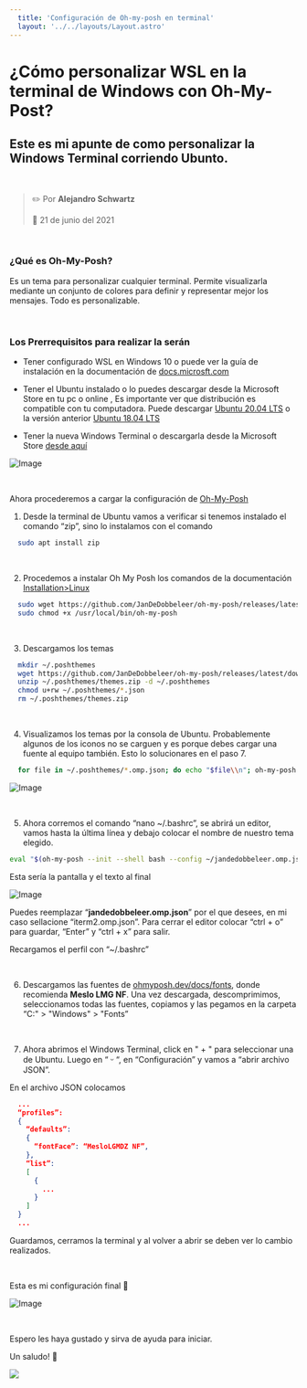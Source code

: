 ```yaml
---
  title: 'Configuración de Oh-my-posh en terminal'
  layout: '../../layouts/Layout.astro'
---
```


# ¿Cómo personalizar WSL en la terminal de Windows con Oh-My-Post? 
## Este es mi apunte de como personalizar la Windows Terminal corriendo Ubunto.


&nbsp;

> ✏️ Por **Alejandro Schwartz**  
>
> 📅 21 de junio del 2021



&nbsp;

### ¿Qué es Oh-My-Posh?

Es un tema para personalizar cualquier terminal. Permite visualizarla mediante un conjunto de colores para definir y representar mejor los mensajes. Todo es personalizable.


&nbsp;

### Los Prerrequisitos para realizar la serán

-	Tener configurado WSL en Windows 10 o puede ver la guía de instalación en la documentación de [docs.microsft.com]( https://docs.microsoft.com/es-mx/windows/wsl/install-win10)  

-	Tener el Ubuntu instalado o lo puedes descargar desde la Microsoft Store en tu pc o online , Es importante ver que distribución es compatible con tu computadora. Puede descargar [Ubuntu 20.04 LTS]( https://www.microsoft.com/es-ar/p/ubuntu-2004-lts/9n6svws3rx71?activetab=pivot:overviewtab) o la versión anterior [Ubuntu 18.04 LTS]( https://www.microsoft.com/es-ar/p/ubuntu-1804-lts/9n9tngvndl3q?activetab=pivot:overviewtab) 


-	Tener la nueva Windows Terminal o descargarla desde la Microsoft Store [desde aquí]( https://www.microsoft.com/es-ar/p/windows-terminal/9n0dx20hk701?activetab=pivot:overviewtab)

![Image](https://i.imgur.com/JyhmLIx.png) 


&nbsp;

Ahora procederemos a cargar la configuración de [Oh-My-Posh]( https://ohmyposh.dev/)

1. Desde la terminal de Ubuntu vamos a verificar si tenemos instalado el comando “zip”, sino lo instalamos con el comando 

~~~bash
  sudo apt install zip
~~~


&nbsp;

2. Procedemos a instalar Oh My Posh los comandos de la documentación [Installation>Linux](https://ohmyposh.dev/docs/linux) 

~~~bash
  sudo wget https://github.com/JanDeDobbeleer/oh-my-posh/releases/latest/download/posh-linux-amd64 -O /usr/local/bin/oh-my-posh
  sudo chmod +x /usr/local/bin/oh-my-posh
~~~


&nbsp;

3. Descargamos los temas 

~~~bash
  mkdir ~/.poshthemes
  wget https://github.com/JanDeDobbeleer/oh-my-posh/releases/latest/download/themes.zip -O ~/.poshthemes/themes.zip
  unzip ~/.poshthemes/themes.zip -d ~/.poshthemes
  chmod u+rw ~/.poshthemes/*.json
  rm ~/.poshthemes/themes.zip
~~~


&nbsp;

4. Visualizamos los temas por la consola de Ubuntu. Probablemente algunos de los iconos no se carguen y es porque debes cargar una fuente al equipo también. Esto lo solucionares en el paso 7.

~~~bash
  for file in ~/.poshthemes/*.omp.json; do echo "$file\\n"; oh-my-posh --config $file --shell universal; echo "\\n"; done;
~~~

![Image](https://i.imgur.com/IjYFPch.png)


&nbsp;

5.  Ahora corremos el comando  “nano ~/.bashrc”, se abrirá un editor, vamos hasta la última línea y debajo colocar el nombre de nuestro tema elegido. 

~~~bash
eval "$(oh-my-posh --init --shell bash --config ~/jandedobbeleer.omp.json)"
~~~

Esta sería la pantalla y el texto al final

![Image](https://i.imgur.com/hv8Sm17.png)

Puedes reemplazar “**jandedobbeleer.omp.json**” por el que desees, en mi caso sellacione “iterm2.omp.json”. Para cerrar el editor colocar “ctrl + o” para guardar, “Enter” y “ctrl + x” para salir.

Recargamos el perfil con “~/.bashrc”


&nbsp;

6. Descargamos las fuentes de [ohmyposh.dev/docs/fonts]( https://ohmyposh.dev/docs/fonts), donde recomienda **Meslo LMG NF**. Una vez descargada, descomprimimos, seleccionamos todas las fuentes, copiamos y las pegamos en la carpeta “C:" > "Windows" > "Fonts”


&nbsp;

7. Ahora abrimos el Windows Terminal, click en " + " para seleccionar una de Ubuntu. Luego en “ ᵕ “, en “Configuración” y vamos a “abrir archivo JSON”.

En el archivo JSON colocamos

~~~json
  ...
  “profiles”:
  {
    “defaults”:
    {
      “fontFace”: “MesloLGMDZ NF”,
    },
    “list”:
    [ 
      {
        ...
      }
    ]
  }
  ...
~~~

Guardamos, cerramos la terminal y al volver a abrir se deben ver lo cambio realizados.




&nbsp;

Esta es mi configuración final 🚀

![Image](https://i.imgur.com/c3s0zFm.png)



&nbsp;


Espero les haya gustado y sirva de ayuda para iniciar. 

Un saludo! 👋

![](https://i.imgur.com/cAWorTxs.jpg)